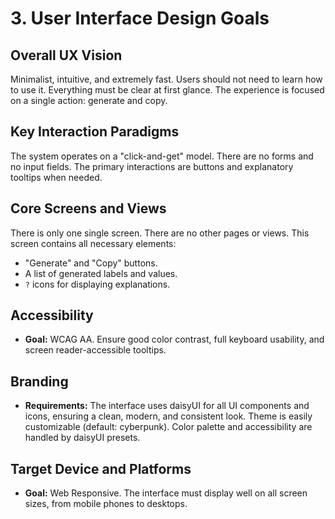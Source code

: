 # 3. User Interface Design Goals

## Overall UX Vision
Minimalist, intuitive, and extremely fast. Users should not need to learn how to use it. Everything must be clear at first glance. The experience is focused on a single action: generate and copy.

## Key Interaction Paradigms
The system operates on a "click-and-get" model. There are no forms and no input fields. The primary interactions are buttons and explanatory tooltips when needed.

## Core Screens and Views
There is only one single screen. There are no other pages or views. This screen contains all necessary elements:
* "Generate" and "Copy" buttons.
* A list of generated labels and values.
* `?` icons for displaying explanations.

## Accessibility
* **Goal:** WCAG AA. Ensure good color contrast, full keyboard usability, and screen reader-accessible tooltips.

## Branding
* **Requirements:** The interface uses daisyUI for all UI components and icons, ensuring a clean, modern, and consistent look. Theme is easily customizable (default: cyberpunk). Color palette and accessibility are handled by daisyUI presets.

## Target Device and Platforms
* **Goal:** Web Responsive. The interface must display well on all screen sizes, from mobile phones to desktops.